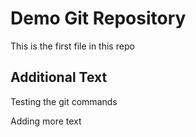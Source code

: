 # Demo Git Repository

This is the first file in this repo

## Additional Text

Testing the git commands

Adding more text